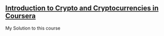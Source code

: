 ## [Introduction to Crypto and Cryptocurrencies in Coursera](https://www.coursera.org/learn/cryptocurrency)

My Solution to this course
